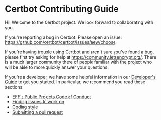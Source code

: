 <!---

zoracon: (This is an old comment below, not sure how accurate this is anymore. 
Since Github seems to lean more towards Markdown these days, it's still probably accurate)
 
This file serves as an entry point for GitHub's Contributing
Guidelines [1] only.

GitHub doesn't render rST very well, especially in respect to internal
hyperlink targets and cross-references [2]. People also tend to
confuse rST and Markdown syntax. Therefore, instead of keeping the
contents here (and including from rST documentation under doc/), link
to the Sphinx generated docs is provided below.


[1] https://github.com/blog/1184-contributing-guidelines
[2] https://docutils.sourceforge.io/docs/user/rst/quickref.html#hyperlink-targets

-->

# Certbot Contributing Guide

Hi! Welcome to the Certbot project. We look forward to collaborating with you.

If you're reporting a bug in Certbot. Please open an issue: https://github.com/certbot/certbot/issues/new/choose.

If you're having trouble using Certbot and aren't sure you've found a bug, please first try asking for help at https://community.letsencrypt.org/. There is a much larger community there of people familiar with the project who will be able to more quickly answer your questions.

If you're a developer, we have some helpful information in our
[Developer's Guide](https://certbot.eff.org/docs/contributing.html) to get you
started. In particular, we recommend you read these sections:

 - [EFF's Public Projects Code of Conduct](https://www.eff.org/pages/eppcode)
 - [Finding issues to work on](https://certbot.eff.org/docs/contributing.html#find-issues-to-work-on)
 - [Coding style](https://certbot.eff.org/docs/contributing.html#coding-style)
 - [Submitting a pull request](https://certbot.eff.org/docs/contributing.html#submitting-a-pull-request)
